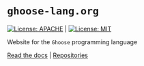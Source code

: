 # `ghoose-lang.org`
[![License: APACHE](https://img.shields.io/badge/License-Apache_2.0-blue.svg)](https://opensource.org/licenses/Apache-2.0) |
[![License: MIT](https://img.shields.io/badge/License-MIT-yellow.svg)](https://opensource.org/licenses/MIT)

Website for the `Ghoose` programming language

[Read the docs](https://www.ghoose-lang.org) |
[Repositories](https://www.github.com/ghoose-lang/ghoose)
